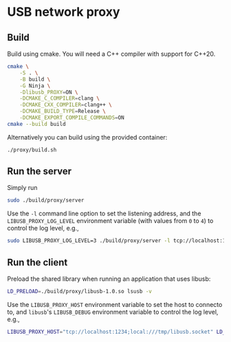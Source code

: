 # USB network proxy

## Build

Build using cmake. You will need a C++ compiler with support for C++20.
```bash
cmake \
    -S . \
    -B build \
    -G Ninja \
    -Dlibusb_PROXY=ON \
    -DCMAKE_C_COMPILER=clang \
    -DCMAKE_CXX_COMPILER=clang++ \
    -DCMAKE_BUILD_TYPE=Release \
    -DCMAKE_EXPORT_COMPILE_COMMANDS=ON
cmake --build build
```

Alternatively you can build using the provided container:
```bash
./proxy/build.sh
```

## Run the server

Simply run
```bash
sudo ./build/proxy/server
```

Use the `-l` command line option to set the listening address, and the `LIBUSB_PROXY_LOG_LEVEL` environment variable (with values from `0` to `4`) to control the log level, e.g.,
```bash
sudo LIBUSB_PROXY_LOG_LEVEL=3 ./build/proxy/server -l tcp://localhost:1234 -l local:///tmp/libusb.socket
```

## Run the client

Preload the shared library when running an application that uses libusb:
```bash
LD_PRELOAD=./build/proxy/libusb-1.0.so lsusb -v
```

Use the `LIBUSB_PROXY_HOST` environment variable to set the host to connecto to, and `libusb`'s `LIBUSB_DEBUG` environment variable to control the log level, e.g.,
```bash
LIBUSB_PROXY_HOST="tcp://localhost:1234;local:///tmp/libusb.socket" LD_PRELOAD=./build/proxy/libusb-1.0.so lsusb -v
```
